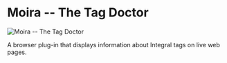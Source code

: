 Moira -- The Tag Doctor
==============

![](https://i.imgur.com/YAJ6MQ5.png "Moira -- The Tag Doctor")

A browser plug-in that displays information about Integral tags on live web pages.
